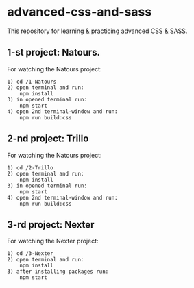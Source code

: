 # advanced-css-and-sass

This repository for learning & practicing advanced CSS & SASS.


## 1-st project: Natours.
For watching the Natours project:  

    1) cd /1-Natours  
    2) open terminal and run:  
        npm install  
    3) in opened terminal run:  
        npm start  
    4) open 2nd terminal-window and run:  
        npm run build:css

## 2-nd project: Trillo
For watching the Natours project:  

    1) cd /2-Trillo  
    2) open terminal and run:  
        npm install  
    3) in opened terminal run:  
        npm start  
    4) open 2nd terminal-window and run:  
        npm run build:css
        
## 3-rd project: Nexter  
For watching the Nexter project:  

    1) cd /3-Nexter  
    2) open terminal and run:  
        npm install  
    3) after installing packages run:  
        npm start
